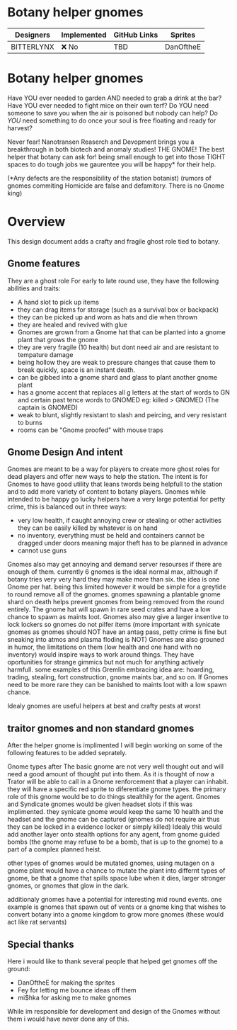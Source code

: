 # Botany helper gnomes

| Designers      | Implemented | GitHub Links | Sprites |
| -------------- | ----------- | ------------ |---------
| BITTERLYNX     | :x: No      | TBD          | DanOftheE |

# Botany helper gnomes

Have YOU ever needed to garden AND needed to grab a drink at the bar? 
Have YOU ever needed to fight mice on their own terf?
Do YOU need someone to save you when the air is poisoned but nobody can help?
Do _YOU_ need something to do once your soul is free floating and ready for harvest?

Never fear! Nanotransen Reaserch and Devopment brings you a breakthrough in both biotech and anomaly studies! 
THE GNOME! The best helper that botany can ask for! being small enough to get into those TIGHT spaces to do
tough jobs we gaurentee you will be happy* for their help.

(*Any defects are the responsibility of the station botanist)
(rumors of gnomes commiting Homicide are false and defamitory. There is no Gnome king)

# Overview
This design document adds a crafty and fragile ghost role tied to botany.

## Gnome features

 They are a ghost role For early to late round use,
 they have the following abilities and traits:
 - A hand slot to pick up items
 - they can drag items for storage (such as a survival box or backpack)
 - they can be picked up and worn as hats and die when thrown
 - they are healed and revived with glue
 - Gnomes are grown from a Gnome hat that can be planted into a gnome plant that grows the gnome
 - they are very fragile (10 health) but dont need air and are resistant to tempature damage 
 - being hollow they are weak to pressure changes that cause them to break quickly, space is an instant death.
 - can be gibbed into a gnome shard and glass to plant another gnome plant
 - has a gnome accent that replaces all g letters at the start of words to GN and certain past tence words to GNOMED eg: killed > GNOMED (The captain is GNOMED)
 - weak to blunt, slightly resistant to slash and peircing, and very resistant to burns
 - rooms can be "Gnome proofed" with mouse traps

## Gnome Design And intent 
 
Gnomes are meant to be a way for players to create more ghost roles for dead players and offer new ways to help the station. 
The intent is for Gnomes to have good utility that leans twords being helpfull to the station and to add more variety of content to botany players. 
Gnomes while intended to be happy go lucky helpers have a very large potential for petty crime, this is balanced out in three ways:
 - very low health, if caught annoying crew or stealing or other activities they can be easily killed by whatever is on hand 
 - no inventory, everything must be held and containers cannot be dragged under doors meaning major theft has to be planned in advance 
 - cannot use guns 

Gnomes also may get annoying and demand server resourses if there are enough of them. currently 6 gnomes is the ideal normal max, although if botany tries very very 
hard they may make more than six. the idea is one Gnome per hat. being this limited however it would be simple for a greytide to round remove all of the gnomes. 
gnomes spawning a plantable gnome shard on death helps prevent gnomes from being removed from the round entirely.
The gnome hat will spawn in rare seed crates and have a low chance to spawn as maints loot. 
Gnomes also may give a larger insentive to lock lockers so gnomes do not pilfer items (more important with synicate gnomes as gnomes should NOT have an antag pass, 
petty crime is fine but sneaking into atmos and plasma floding is NOT)
Gnomes are also grouned in humor, the limitations on them (low health and one hand with no inventory) would inspire ways to work around things. 
They have oportunities for strange gimmics but not much for anything actively harmfull. some examples of this Gremlin embracing idea are: 
hoarding, trading, stealing, fort construction, gnome maints bar, and so on. 
If Gnomes need to be more rare they can be banished to maints loot with a low spawn chance. 

Idealy gnomes are useful helpers at best and crafty pests at worst

## traitor gnomes and non standard gnomes

After the helper gnome is implimented I will begin working on some of the following features to be added seprately.

Gnome types after The basic gnome are not very well thought out and will need a good amount of thought put into them. 
As it is thought of now a Trator will be able to call in a Gnome renforcement that a player can inhabit. they will have a specific red sprite to diferentiate gnome types.
the primary role of this gnome would be to do things stealthily for the agent. Gnomes and Syndicate gnomes would be given headset slots if this was implimented. they synicate gnome would keep the same 10 health and 
the headset and the gnome can be captured (gnomes do not require air thus they can be locked in a evidence locker or simply killed) 
Idealy this would add another layer onto stealth options for any agent, from gnome guided bombs (the gnome may refuse to be a bomb, that is up to the gnome) 
to a part of a complex planned heist. 

other types of gnomes would be mutated gnomes, using mutagen on a gnome plant would have a chance to mutate the plant into differnt types of gnome, 
be that a gnome that spills space lube when it dies, larger stronger gnomes, or gnomes that glow in the dark. 

additionaly gnomes have a potential for interesting mid round events. one example is gnomes that spawn out of vents or a gnome king that wishes to convert botany into a 
gnome kingdom to grow more gnomes (these would act like rat servants) 

## Special thanks
Here i would like to thank several people that helped get gnomes off the ground:
 - DanOftheE for making the sprites
 - Fey for letting me bounce ideas off them
 - mi$hka for asking me to make gnomes
   
While im responsible for development and design of the Gnomes without them i would have never done any of this.
